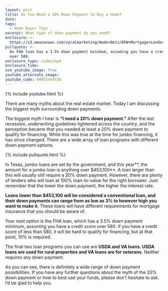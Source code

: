 ```yaml
---
layout: post
title: Do You Need a 20% Down Payment to Buy a Home?
date:
tags:
  - Home Buyer Tips
excerpt: What type of down payment do you need?
enclosure: >-
  https://s3.amazonaws.com/vyralmarketing/Wade+Betz/DFW+Mortgage+Lender-+Myth+vs.+Do+You+Need+a+20%2525+Down+Payment+to+Buy+a+Home%253F.mp4
pullquote: >-
  An FHA loan has a 3.5% down payment minimum, assuming you have a credit score
  over 580.
enclosure_type: video/mp4
enclosure_time:
use_youtube_image: true
youtube_alternate_image:
youtube_code: kM951nk4tXA
---
```


{% include youtube.html %}

There are many myths about the real estate market. Today I am discussing the biggest myth surrounding down payments.

The biggest myth I hear is **“I need a 20% down payment.”** After the last recession, underwriting guidelines tightened across the country, and the perception became that you needed at least a 20% down payment to qualify for financing. While this was true at the time for jumbo financing, it has since changed. There are a wide array of loan programs with different down payment options.

{% include pullquote.html %}

In Texas, jumbo loans are set by the government, and this year**, the amount for a jumbo loan is anything over $453,100**. A loan larger than this will usually still require a 20% down payment. However, there are plenty of lenders who will loan at 100% loan-to-value for the right borrower. Just remember that the lower the down payment, the higher the interest rate.

**Loans lower than $453,100 will be considered a conventional loan, and their down payments can range from as low as 3% to however high you want to make it**. These loans will have different requirements for mortgage insurance that you should be aware of.

Your next option is the FHA loan, which has a 3.5% down payment minimum, assuming you have a credit score over 580. If you have a credit score of less than 580, it will be hard to qualify for financing, but at that point, 10% is required.

The final two loan programs you can use are **USDA and VA loans. USDA loans are used for rural properties and VA loans are for veterans.** Neither requires any down payment.

As you can see, there is definitely a wide range of down payment possibilities. If you have any further questions about the myth of the 20% down payment or how to best use your funds, please don’t hesitate to ask. I’d be glad to help you.